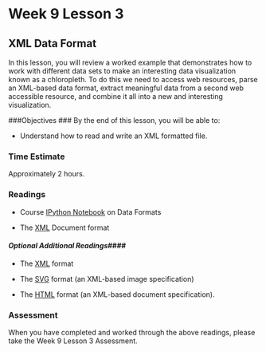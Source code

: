 # Week 9 Lesson 3 #
## XML Data Format ##

In this lesson, you will review a worked example that demonstrates how to work with different data sets to make an interesting data visualization known as a chloropleth. To do this we need to access web resources, parse an XML-based data format, extract meaningful data from a second web accessible resource, and combine it all into a new and interesting visualization.

###Objectives ###
By the end of this lesson, you will be able to:

- Understand how to read and write an XML formatted file.

### Time Estimate ###

Approximately 2 hours.

### Readings ####

- Course [IPython Notebook](notebooks/xml-dataformat.ipynb) on Data Formats

- The [XML](https://en.wikipedia.org/wiki/XML) Document format


#### *Optional Additional Readings*####

- The [XML](http://www.w3.org/XML/) format 

- The [SVG](https://en.wikipedia.org/wiki/Scalable_Vector_Graphics)
format (an XML-based image specification)

- The [HTML](https://en.wikipedia.org/wiki/HTML) format (an XML-based
document specification).

### Assessment ###

When you have completed and worked through the above readings, please take the Week 9 Lesson 3 Assessment.
